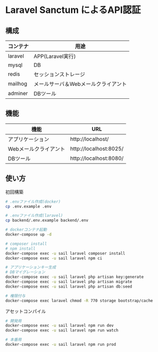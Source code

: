 Laravel Sanctum によるAPI認証
====================



構成
----------

| コンテナ |                用途                 |
| -------- | ----------------------------------- |
| laravel  | APP(Laravel実行)                    |
| mysql    | DB                                  |
| redis    | セッションストレージ                |
| mailhog  | メールサーバ＆Webメールクライアント |
| adminer  | DBツール                            |


機能
----------

|         機能          |          URL           |
| --------------------- | ---------------------- |
| アプリケーション      | http://localhost/      |
| Webメールクライアント | http://localhost:8025/ |
| DBツール              | http://localhost:8080/ |


使い方
----------

初回構築

```bash
# .envファイル作成(docker)
cp .env.example .env

# .envファイル作成(laravel)
cp backend/.env.example backend/.env

# dockerコンテナ起動
docker-compose up -d

# composer install
# npm install
docker-compose exec -u sail laravel composer install
docker-compose exec -u sail laravel npm ci

# アプリケーションキー生成
# DBマイグレーション
docker-compose exec -u sail laravel php artisan key:generate
docker-compose exec -u sail laravel php artisan migrate
docker-compose exec -u sail laravel php artisan db:seed

# 権限付与
docker-compose exec laravel chmod -R 770 storage bootstrap/cache
```

アセットコンパイル

```bash
# 開発用
docker-compose exec -u sail laravel npm run dev
docker-compose exec -u sail laravel npm run watch

# 本番用
docker-compose exec -u sail laravel npm run prod
```
